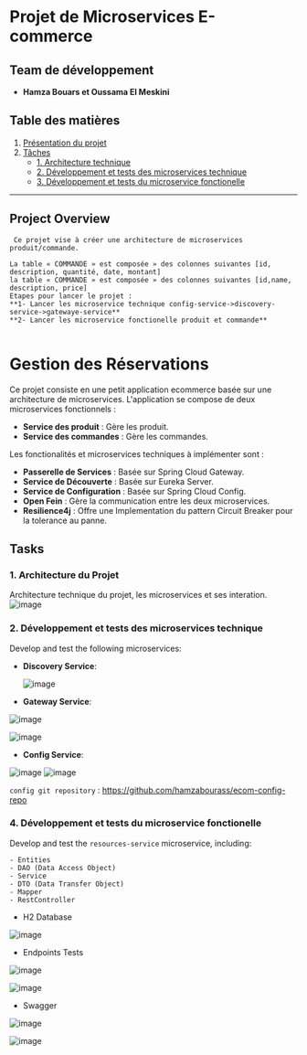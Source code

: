 # Projet de Microservices E-commerce

## Team de développement
- **Hamza Bouars et Oussama El Meskini**



## Table des matières
1. [Présentation du projet](#présentation-du-projet)
2. [Tâches](#tâches)
   - [1. Architecture technique](#1-architecture-technique)
   - [2. Développement et tests des microservices technique](#2-développement-technique-et-tests-des-microservices)
   - [3. Développement et tests du microservice fonctionelle ](#3-développement-et-tests-du-service-de-ressources)

---
## Project Overview

```
 Ce projet vise à créer une architecture de microservices produit/commande.

La table « COMMANDE » est composée » des colonnes suivantes [id, 
description, quantité, date, montant]
la table « COMMANDE » est composée » des colonnes suivantes [id,name,
description, price]
Etapes pour lancer le projet :
**1- Lancer les microservice technique config-service->discovery-service->gatewaye-service**
**2- Lancer les microservice fonctionelle produit et commande**


```
# Gestion des Réservations

Ce projet consiste en une petit application ecommerce basée sur une architecture de microservices. L'application se compose de deux microservices fonctionnels :

- **Service des produit** : Gère les produit.
- **Service des commandes** : Gère les commandes.


Les fonctionalités et microservices techniques à implémenter sont :

- **Passerelle de Services** : Basée sur Spring Cloud Gateway.
- **Service de Découverte** : Basée sur Eureka Server.
- **Service de Configuration** : Basée sur Spring Cloud Config.
- **Open Fein** : Gère la communication entre les  deux microservices.
- **Resilience4j** : Offre une Implementation du pattern Circuit Breaker pour la tolerance au panne.
  
## Tasks

### 1. Architecture du Projet

Architecture technique du projet, les microservices et ses interation.
![image](https://github.com/hamzabourass/DEVOIR-N-1-Module-JEE/assets/105117343/571fee24-4f40-4ba3-acec-e6003cce6335)
### 2. Développement et tests des microservices technique

Develop and test the following microservices:

- **Discovery Service**:

  ![image](https://github.com/hamzabourass/DEVOIR-N-1-Module-JEE/assets/105117343/5071c6aa-19de-44cb-981c-a01ddddbe2f4)


- **Gateway Service**:

![image](https://github.com/hamzabourass/DEVOIR-N-1-Module-JEE/assets/105117343/cd13ccb9-c803-40cb-84b1-d560348bd098)

![image](https://github.com/hamzabourass/DEVOIR-N-1-Module-JEE/assets/105117343/875abaca-0e2a-4421-968c-2f31abc10cfd)

  
- **Config Service**:

![image](https://github.com/hamzabourass/DEVOIR-N-1-Module-JEE/assets/105117343/e09f4d1f-5ce0-4225-b203-fb4b1edb3eff) ![image](https://github.com/hamzabourass/DEVOIR-N-1-Module-JEE/assets/105117343/5166fb4c-88a8-4329-a7a7-a8838de325eb)



`config git repository` : https://github.com/hamzabourass/ecom-config-repo

### 4. Développement et tests du microservice fonctionelle

Develop and test the `resources-service` microservice, including:

```
- Entities
- DAO (Data Access Object)
- Service
- DTO (Data Transfer Object)
- Mapper
- RestController
```

* H2 Database
  
![image](https://github.com/hamzabourass/DEVOIR-N-1-Module-JEE/assets/105117343/a3bc142d-e720-4fb3-bc4b-e67ea82eff5c)

* Endpoints Tests
  
![image](https://github.com/hamzabourass/DEVOIR-N-1-Module-JEE/assets/105117343/97dce648-dacb-4b77-8f6d-0557eb825b44)

![image](https://github.com/hamzabourass/DEVOIR-N-1-Module-JEE/assets/105117343/6a141c3e-9a83-419b-8b10-512055e9bcc7)

* Swagger

![image](https://github.com/hamzabourass/DEVOIR-N-1-Module-JEE/assets/105117343/c74ea983-c2f3-460c-a2a5-63cdec811f15)

![image](https://github.com/hamzabourass/DEVOIR-N-1-Module-JEE/assets/105117343/d95dfdda-7d2e-47ca-9b4a-fa1c99d9d31e)



